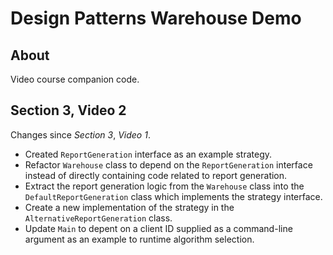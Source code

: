 # Design Patterns Warehouse Demo

## About

Video course companion code.

## Section 3, Video 2

Changes since _Section 3_, _Video 1_.

* Created `ReportGeneration` interface as an example strategy.
* Refactor `Warehouse` class to depend on the `ReportGeneration` interface instead of directly containing code related to report generation.
* Extract the report generation logic from the `Warehouse` class into the `DefaultReportGeneration` class which implements the strategy interface.
* Create a new implementation of the strategy in the `AlternativeReportGeneration` class.
* Update `Main` to depent on a client ID supplied as a command-line argument as an example to runtime algorithm selection.

